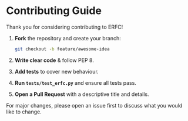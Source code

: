 # Contributing Guide

Thank you for considering contributing to ERFC!

1. **Fork** the repository and create your branch:
   ```bash
   git checkout -b feature/awesome-idea
   ```

2. **Write clear code** & follow PEP 8.
3. **Add tests** to cover new behaviour.
4. **Run `tests/test_erfc.py`** and ensure all tests pass.
5. **Open a Pull Request** with a descriptive title and details.


For major changes, please open an issue first to discuss what you would like to change.